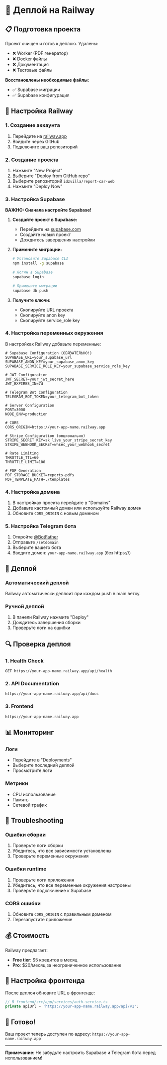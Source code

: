 # 🚀 Деплой на Railway

## 📋 Подготовка проекта

Проект очищен и готов к деплою. Удалены:
- ❌ Worker (PDF генератор)
- ❌ Docker файлы
- ❌ Документация
- ❌ Тестовые файлы

**Восстановлены необходимые файлы:**
- ✅ Supabase миграции
- ✅ Supabase конфигурация

## 🔧 Настройка Railway

### 1. Создание аккаунта
1. Перейдите на [railway.app](https://railway.app)
2. Войдите через GitHub
3. Подключите ваш репозиторий

### 2. Создание проекта
1. Нажмите "New Project"
2. Выберите "Deploy from GitHub repo"
3. Выберите репозиторий `idzvilla/report-car-web`
4. Нажмите "Deploy Now"

### 3. Настройка Supabase

**ВАЖНО: Сначала настройте Supabase!**

1. **Создайте проект в Supabase:**
   - Перейдите на [supabase.com](https://supabase.com)
   - Создайте новый проект
   - Дождитесь завершения настройки

2. **Примените миграции:**
   ```bash
   # Установите Supabase CLI
   npm install -g supabase
   
   # Логин в Supabase
   supabase login
   
   # Примените миграции
   supabase db push
   ```

3. **Получите ключи:**
   - Скопируйте URL проекта
   - Скопируйте anon key
   - Скопируйте service_role key

### 4. Настройка переменных окружения

В настройках Railway добавьте переменные:

```env
# Supabase Configuration (ОБЯЗАТЕЛЬНО!)
SUPABASE_URL=your_supabase_url
SUPABASE_ANON_KEY=your_supabase_anon_key
SUPABASE_SERVICE_ROLE_KEY=your_supabase_service_role_key

# JWT Configuration
JWT_SECRET=your_jwt_secret_here
JWT_EXPIRES_IN=7d

# Telegram Bot Configuration
TELEGRAM_BOT_TOKEN=your_telegram_bot_token

# Server Configuration
PORT=3000
NODE_ENV=production

# CORS
CORS_ORIGIN=https://your-app-name.railway.app

# Stripe Configuration (опционально)
STRIPE_SECRET_KEY=sk_live_your_stripe_secret_key
STRIPE_WEBHOOK_SECRET=whsec_your_webhook_secret

# Rate Limiting
THROTTLE_TTL=60
THROTTLE_LIMIT=100

# PDF Generation
PDF_STORAGE_BUCKET=reports-pdfs
PDF_TEMPLATE_PATH=./templates
```

### 4. Настройка домена

1. В настройках проекта перейдите в "Domains"
2. Добавьте кастомный домен или используйте Railway домен
3. Обновите `CORS_ORIGIN` с новым доменом

### 5. Настройка Telegram бота

1. Откройте [@BotFather](https://t.me/BotFather)
2. Отправьте `/setdomain`
3. Выберите вашего бота
4. Введите домен: `your-app-name.railway.app` (без https://)

## 🚀 Деплой

### Автоматический деплой
Railway автоматически деплоит при каждом push в main ветку.

### Ручной деплой
1. В панели Railway нажмите "Deploy"
2. Дождитесь завершения сборки
3. Проверьте логи на ошибки

## 🔍 Проверка деплоя

### 1. Health Check
```
GET https://your-app-name.railway.app/api/health
```

### 2. API Documentation
```
https://your-app-name.railway.app/api/docs
```

### 3. Frontend
```
https://your-app-name.railway.app
```

## 📊 Мониторинг

### Логи
- Перейдите в "Deployments"
- Выберите последний деплой
- Просмотрите логи

### Метрики
- CPU использование
- Память
- Сетевой трафик

## 🔧 Troubleshooting

### Ошибки сборки
1. Проверьте логи сборки
2. Убедитесь, что все зависимости установлены
3. Проверьте переменные окружения

### Ошибки runtime
1. Проверьте логи приложения
2. Убедитесь, что все переменные окружения настроены
3. Проверьте подключение к Supabase

### CORS ошибки
1. Обновите `CORS_ORIGIN` с правильным доменом
2. Перезапустите приложение

## 💰 Стоимость

Railway предлагает:
- **Free tier**: $5 кредитов в месяц
- **Pro**: $20/месяц за неограниченное использование

## 📱 Настройка фронтенда

После деплоя обновите URL в фронтенде:

```typescript
// В frontend/src/app/services/auth.service.ts
private apiUrl = 'https://your-app-name.railway.app/api/v1';
```

## 🎉 Готово!

Ваш проект теперь доступен по адресу:
`https://your-app-name.railway.app`

---

**Примечание**: Не забудьте настроить Supabase и Telegram бота перед использованием!
